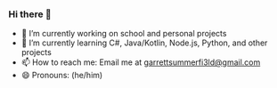 ### Hi there 👋

- 🔭 I’m currently working on school and personal projects
- 🌱 I’m currently learning C#, Java/Kotlin, Node.js, Python, and other projects
- 📫 How to reach me: Email me at [garrettsummerfi3ld@gmail.com](mailto:garrettsummerfi3ld)
- 😄 Pronouns: (he/him)
